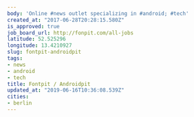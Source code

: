 ```yaml
---
body: 'Online #news outlet specializing in #android; #tech'
created_at: "2017-06-28T20:28:15.580Z"
is_approved: true
job_board_url: http://fonpit.com/all-jobs
latitude: 52.525296
longitude: 13.4210927
slug: fontpit-androidpit
tags:
- news
- android
- tech
title: Fontpit / Androidpit
updated_at: "2019-06-16T10:36:08.539Z"
cities:
- berlin
---
```

